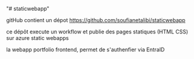 "# staticwebapp"   


gitHub contient un dépot https://github.com/soufianetalibi/staticwebapp  


ce dépôt execute un workflow et publie des pages statiques (HTML CSS) sur azure static webapps  


la webapp portfolio frontend, permet de s'authenfier via EntraID 

